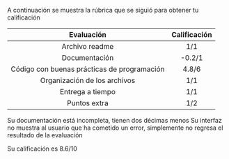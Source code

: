 A continuación se muestra la rúbrica que se siguió para obtener tu calificación 

| Evaluación | Calificación |
|:-----------:|:--------:|
| Archivo readme |  1/1  |
| Documentación |  -0.2/1  |
| Código con buenas prácticas de programación |  4.8/6  |
| Organización de los archivos | 1/1  |
| Entrega a tiempo |  1/1 |
| Puntos extra | 1/2  |

Su documentación está incompleta, tienen dos décimas menos
Su interfaz no muestra al usuario que ha cometido un error, simplemente no regresa el resultado de la evaluación

Su calificación es 8.6/10
